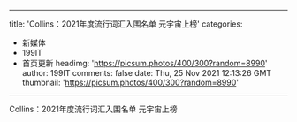 
---
title: 'Collins：2021年度流行词汇入围名单 元宇宙上榜'
categories: 
 - 新媒体
 - 199IT
 - 首页更新
headimg: 'https://picsum.photos/400/300?random=8990'
author: 199IT
comments: false
date: Thu, 25 Nov 2021 12:13:26 GMT
thumbnail: 'https://picsum.photos/400/300?random=8990'
---

<div>   
Collins：2021年度流行词汇入围名单 元宇宙上榜  
</div>
            